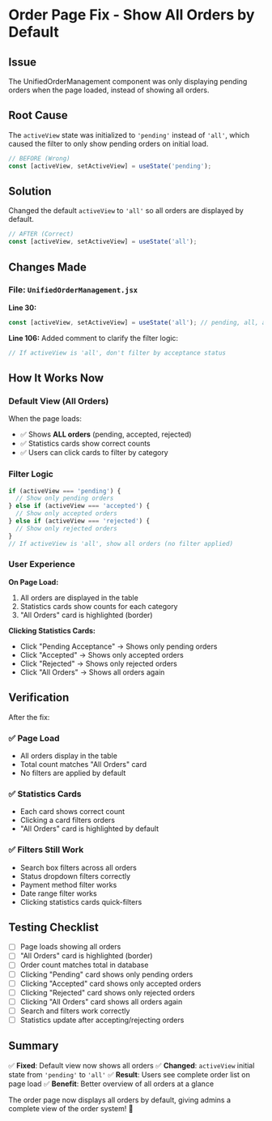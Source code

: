 # Order Page Fix - Show All Orders by Default

## Issue
The UnifiedOrderManagement component was only displaying pending orders when the page loaded, instead of showing all orders.

## Root Cause
The `activeView` state was initialized to `'pending'` instead of `'all'`, which caused the filter to only show pending orders on initial load.

```javascript
// BEFORE (Wrong)
const [activeView, setActiveView] = useState('pending');
```

## Solution
Changed the default `activeView` to `'all'` so all orders are displayed by default.

```javascript
// AFTER (Correct)
const [activeView, setActiveView] = useState('all');
```

## Changes Made

### File: `UnifiedOrderManagement.jsx`

**Line 30:**
```javascript
const [activeView, setActiveView] = useState('all'); // pending, all, accepted, rejected
```

**Line 106:**
Added comment to clarify the filter logic:
```javascript
// If activeView is 'all', don't filter by acceptance status
```

## How It Works Now

### Default View (All Orders)
When the page loads:
- ✅ Shows **ALL orders** (pending, accepted, rejected)
- ✅ Statistics cards show correct counts
- ✅ Users can click cards to filter by category

### Filter Logic
```javascript
if (activeView === 'pending') {
  // Show only pending orders
} else if (activeView === 'accepted') {
  // Show only accepted orders
} else if (activeView === 'rejected') {
  // Show only rejected orders
}
// If activeView is 'all', show all orders (no filter applied)
```

### User Experience

**On Page Load:**
1. All orders are displayed in the table
2. Statistics cards show counts for each category
3. "All Orders" card is highlighted (border)

**Clicking Statistics Cards:**
- Click "Pending Acceptance" → Shows only pending orders
- Click "Accepted" → Shows only accepted orders
- Click "Rejected" → Shows only rejected orders
- Click "All Orders" → Shows all orders again

## Verification

After the fix:

### ✅ Page Load
- All orders display in the table
- Total count matches "All Orders" card
- No filters are applied by default

### ✅ Statistics Cards
- Each card shows correct count
- Clicking a card filters orders
- "All Orders" card is highlighted by default

### ✅ Filters Still Work
- Search box filters across all orders
- Status dropdown filters correctly
- Payment method filter works
- Date range filter works
- Clicking statistics cards quick-filters

## Testing Checklist

- [ ] Page loads showing all orders
- [ ] "All Orders" card is highlighted (border)
- [ ] Order count matches total in database
- [ ] Clicking "Pending" card shows only pending orders
- [ ] Clicking "Accepted" card shows only accepted orders
- [ ] Clicking "Rejected" card shows only rejected orders
- [ ] Clicking "All Orders" card shows all orders again
- [ ] Search and filters work correctly
- [ ] Statistics update after accepting/rejecting orders

## Summary

✅ **Fixed**: Default view now shows all orders
✅ **Changed**: `activeView` initial state from `'pending'` to `'all'`
✅ **Result**: Users see complete order list on page load
✅ **Benefit**: Better overview of all orders at a glance

The order page now displays all orders by default, giving admins a complete view of the order system! 🎉

